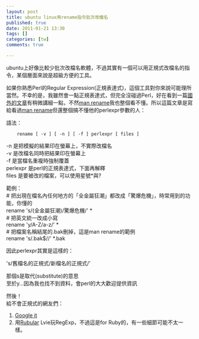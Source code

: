 ```yaml
---
layout: post
title: ubuntu linux用rename指令批次改檔名
published: true
date: 2011-01-21 13:30
tags: []
categories: [tw]
comments: true

---
```



ubuntu上好像比較少批次改檔名軟體，不過其實有一個可以用正規式改檔名的指令，某個層面來說是超級方便的工具。  
  
如果你熟悉Perl的Regular Expression(正規表達式)，這個工具對你來說可能理所當然。不幸的是，我雖然會一點正規表達式，但完全沒碰過Perl，好在看到一篇[國外的文章][1]有稍微講細一點，不然[man rename][2]我也整個看不懂。所以這篇文章是寫給看過[man rename][2]但還整個搞不懂他的perlexpr參數的人：  
  
語法：  

		rename [ -v ] [ -n ] [ -f ] perlexpr [ files ]  
		  
-n 是把模擬的結果印在螢幕上，不實際改檔名  
-v 是改檔名同時把結果印在螢幕上  
-f 是當檔名重複時強制覆蓋  
perlexpr 是perl的正規表達式，下面再解釋  
files 是要被改的檔案，可以使用星號*與?  
  
  
範例：  
		# 把出現在檔名內任何地方的「全金屬狂潮」都改成「驚爆危機」，時常用到的功能，你懂的  
		rename 's/(全金屬狂潮)/驚爆危機/' *  
		# 把英文統一改成小寫  
		rename 'y/A-Z/a-z/' *  
		# 把檔案名稱結尾的.bak刪掉，這是man rename的範例  
		rename 's/\.bak$//' *.bak  
		  
  
因此perlexpr其實是這樣的：  
  
's/舊檔名的正規式/新檔名的正規式/'  
  
那個s是取代(substitute)的意思  
至於y…因為我也找不到資料，會perl的大大歡迎提供資訊  
  
  
然後！  
給不會正規式的網友們：  
  

1. [Google it][3]
2. 用[Rubular][4] Lvie玩RegExp，不過這是for Ruby的，有一些細節可能不太一樣。



[1]: http://tips.webdesign10.com/how-to-bulk-rename-files-in-linux-in-the-terminal
[2]: http://blog.csdn.net/disikexing/archive/2009/05/06/4154205.aspx
[3]: http://www.google.com.tw/search?sourceid=chrome&ie=UTF-8&q=%E6%AD%A3%E8%A6%8F%E5%BC%8F
[4]: http://www.rubular.com/regexes/
